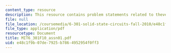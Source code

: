 ```yaml
---
content_type: resource
description: This resource contains problem statements related to thevenin resistance.
file: null
file_location: /coursemedia/6-301-solid-state-circuits-fall-2010/e48c1f9b07de7925b7864952954f0ff3_MIT6_301F10_assn01.pdf
file_type: application/pdf
resourcetype: Document
title: MIT6_301F10_assn01.pdf
uid: e48c1f9b-07de-7925-b786-4952954f0ff3
---
```

